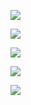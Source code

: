 ![](http://hello-meta.xyz//common/夜班店长工作流程-参考_01.png)

![](http://hello-meta.xyz//common/夜班店长工作流程-参考_02.png)

![](http://hello-meta.xyz//common/夜班店长工作流程-参考_03.png)

![](http://hello-meta.xyz//common/夜班店长工作流程-参考_04.png)

![](http://hello-meta.xyz//common/夜班店长工作流程-参考_05.png)
